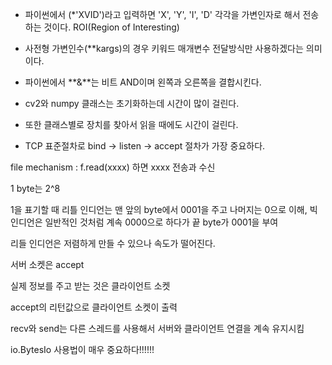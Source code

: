* 파이썬에서 (*'XVID')라고 입력하면 'X', 'Y', 'I', 'D' 각각을 가변인자로 해서 전송하는 것이다.
ROI(Region of Interesting)

* 사전형 가변인수(**kargs)의 경우 키워드 매개변수 전달방식만 사용하겠다는 의미이다.
* 파이썬에서 **&**는 비트 AND이며 왼쪽과 오른쪽을 결합시킨다.
* cv2와 numpy 클래스는 초기화하는데 시간이 많이 걸린다.
* 또한 클래스별로 장치를 찾아서 읽을 때에도 시간이 걸린다.

* TCP 표준절차로 bind -> listen -> accept 절차가 가장 중요하다.

file mechanism : f.read(xxxx) 하면 xxxx 전송과 수신

1 byte는 2^8

1을 표기할 때 리틀 인디언는 맨 앞의 byte에서 0001을 주고 나머지는 0으로 이해, 빅 인디언은 일반적인 것처럼 계속 0000으로 하다가 끝 byte가 0001을 부여

리들 인디언은 저렴하게 만들 수 있으나 속도가 떨어진다.

서버 소켓은 accept

실제 정보를 주고 받는 것은 클라이언트 소켓

accept의 리턴값으로 클라이언트 소켓이 출력

recv와 send는 다른 스레드를 사용해서 서버와 클라이언트 연결을 계속 유지시킴


io.BytesIo 사용법이 매우 중요하다!!!!!!